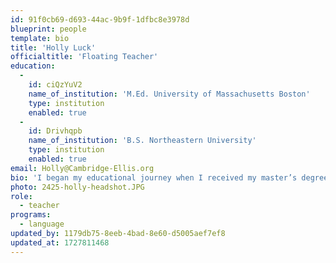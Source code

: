 ```yaml
---
id: 91f0cb69-d693-44ac-9b9f-1dfbc8e3978d
blueprint: people
template: bio
title: 'Holly Luck'
officialtitle: 'Floating Teacher'
education:
  -
    id: ciQzYuV2
    name_of_institution: 'M.Ed. University of Massachusetts Boston'
    type: institution
    enabled: true
  -
    id: Drivhqpb
    name_of_institution: 'B.S. Northeastern University'
    type: institution
    enabled: true
email: Holly@Cambridge-Ellis.org
bio: 'I began my educational journey when I received my master’s degree and MA DESE license in 1998 and have been teaching children of various ages ever since. I enjoy the preschool age the most and have ample experience with 3–5 year-olds. I love connecting with young children through nature and engaging their learning through hands-on, play-based curriculum. Outside of school, I spend time near the ocean in Revere with my life partner John. My interests are gardening, cooking, yoga, planning vacations, and backyard gatherings.'
photo: 2425-holly-headshot.JPG
role:
  - teacher
programs:
  - language
updated_by: 1179db75-8eeb-4bad-8e60-d5005aef7ef8
updated_at: 1727811468
---
```

